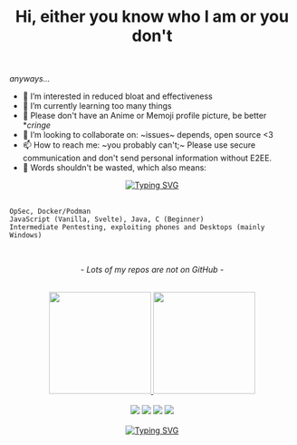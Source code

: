 <h1 align="center">Hi, either you know who I am or you don't</h1><br>

_anyways..._
- 👀 I’m interested in reduced bloat and effectiveness
- 🌱 I’m currently learning too many things
- 🤢 Please don't have an Anime or Memoji profile picture, be better **cringe*
- 💞️ I’m looking to collaborate on: ~issues~ depends, open source <3
- 📫 How to reach me: ~you probably can't;~ Please use secure communication and don't send personal information without E2EE.
- 🤝 Words shouldn't be wasted, which also means:

<div align = "center">
<a href="#"><img src="https://readme-typing-svg.demolab.com?font=Fira+Code&size=23&duration=2000&pause=1000&center=true&vCenter=true&width=435&lines=time;time+%3E%3D+money" alt="Typing SVG" /></a>
</div><br>

```text
OpSec, Docker/Podman
JavaScript (Vanilla, Svelte), Java, C (Beginner)
Intermediate Pentesting, exploiting phones and Desktops (mainly Windows)
```

<br>
<p align="center"><i> - Lots of my repos are not on GitHub - </i></p><br>
<div align="center">
  <a href="https://github.com/bioluks">
  <img height="180em" src="https://github-readme-stats.vercel.app/api?username=bioluks&show_icons=true&theme=dark&include_all_commits=true&count_private=true"/>
  <img height="180em" src="https://github-readme-stats.vercel.app/api/top-langs/?username=bioluks&layout=compact&langs_count=7&theme=dark"/>
</div>
<br>
<div align = "center">
  <a href = "mailto:himself@mericask.in"><img src="https://img.shields.io/badge/-E--Mail-%23333?style=for-the-badge&logo=mail.ru&logoColor=white" target="_blank"></a>
  <a href = "https://www.linkedin.com/in/meriicistyle" target="_blank"><img src="https://img.shields.io/badge/-LinkedIn-%23333?style=for-the-badge&logo=linkedin&logoColor=white" target="_blank"></a>
  <a href = "https://github.com/bioluks" target="_blank"><img src="https://img.shields.io/badge/MicrosoftHub-GitHub-%23333?style=for-the-badge&logo=github&logoColor=white" target="_blank"></a>
  <a href = "https://twitter.com/meriicistyle" target="_blank"><img src="https://img.shields.io/badge/Titter-aka_Twitter-%23333?style=for-the-badge&logo=twitter&logoColor=white" target="_blank"></a>
  <!-- <a href = "https://www.instagram.com/" target="_blank"><img src="https://img.shields.io/badge/-Instagram-%23333?style=for-the-badge&logo=instagram&logoColor=white" target="_blank"></a> -->
</div><br>

<div align = "center">
<a href="#"><img src="https://readme-typing-svg.demolab.com?font=Fira+Code&size=23&duration=2000&pause=1000&center=true&vCenter=true&width=435&lines=talk+is+cheap%2C;talk+is+cheap%2C+show+me+the+code" alt="Typing SVG" /></a>
</div>
